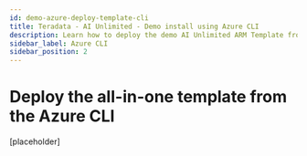 ```yaml
---
id: demo-azure-deploy-template-cli
title: Teradata - AI Unlimited - Demo install using Azure CLI
description: Learn how to deploy the demo AI Unlimited ARM Template from the Azure CLI.
sidebar_label: Azure CLI
sidebar_position: 2
---
```


# Deploy the all-in-one template from the Azure CLI

[placeholder]  


